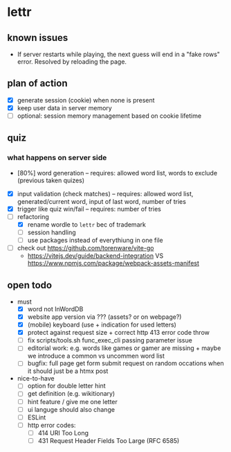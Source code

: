 # lettr

## known issues
* If server restarts while playing, the next guess will end in a "fake rows" error. Resolved by reloading the page.

## plan of action
* [x] generate session (cookie) when none is present 
* [x] keep user data in server memory
* [ ] optional: session memory management based on cookie lifetime

## quiz
### what happens on server side
* [80%] word generation – requires: allowed word list, words to exclude (previous taken quizes)
* [x] input validation (check matches) – requires: allowed word list, generated/current word, input of last word, number of tries
* [x] trigger like quiz win/fail – requires: number of tries
* [ ] refactoring
    * [x] rename wordle to `lettr` bec of trademark
    * [ ] session handling
    * [ ] use packages instead of everythiung in one file
* [ ] check out https://github.com/torenware/vite-go
    * https://vitejs.dev/guide/backend-integration VS https://www.npmjs.com/package/webpack-assets-manifest

## open todo
- must
    * [x] word not InWordDB
    * [x] website app version via ??? (assets? or on webpage?)
    * [x] (mobile) keyboard (use + indication for used letters)
    * [x] protect against request size + correct http 413 error code throw
    * [ ] fix scripts/tools.sh func_exec_cli passing parameter issue
    * [ ] editorial work: e.g. words like games or gamer are missing + maybe we introduce a common vs uncommen word list
    * [ ] bugfix: full page get form submit request on random occations when it should just be a htmx post
- nice-to-have
    * [ ] option for double letter hint
    * [ ] get definition (e.g. wikitionary)
    * [ ] hint feature / give me one letter
    * [ ] ui languge should also change
    * [ ] ESLint
    * [ ] http error codes:
        * [ ] 414 URI Too Long
        * [ ] 431 Request Header Fields Too Large (RFC 6585)

